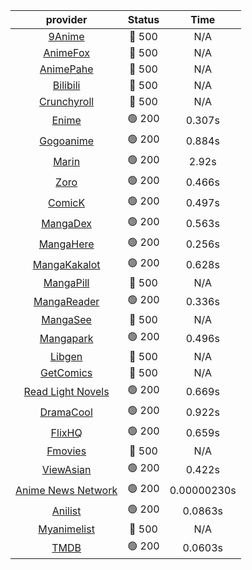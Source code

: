 | **provider** | **Status** | **Time** |
|:--------:|:------:|:----:|
| [9Anime](https://9anime.pl) | 🔴 500 | N/A |
| [AnimeFox](https://animefox.tv) | 🔴 500 | N/A |
| [AnimePahe](https://animepahe.com) | 🔴 500 | N/A |
| [Bilibili](https://bilibili.tv) | 🔴 500 | N/A |
| [Crunchyroll](https://cronchy.consumet.stream) | 🔴 500 | N/A |
|  [Enime](https://enime.moe)  | 🟢 200 | 0.307s |
|  [Gogoanime](https://gogoanime.gr)  | 🟢 200 | 0.884s |
|  [Marin](https://marin.moe)  | 🟢 200 | 2.92s |
|  [Zoro](https://zoro.to)  | 🟢 200 | 0.466s |
|  [ComicK](https://comick.app)  | 🟢 200 | 0.497s |
|  [MangaDex](https://mangadex.org)  | 🟢 200 | 0.563s |
|  [MangaHere](http://www.mangahere.cc)  | 🟢 200 | 0.256s |
|  [MangaKakalot](https://mangakakalot.com)  | 🟢 200 | 0.628s |
| [MangaPill](https://mangapill.com) | 🔴 500 | N/A |
|  [MangaReader](https://mangareader.to)  | 🟢 200 | 0.336s |
| [MangaSee](https://mangasee123.com) | 🔴 500 | N/A |
|  [Mangapark](https://v2.mangapark.net)  | 🟢 200 | 0.496s |
| [Libgen](http://libgen) | 🔴 500 | N/A |
| [GetComics](https://getcomics.info/) | 🔴 500 | N/A |
|  [Read Light Novels](https://readlightnovels.net)  | 🟢 200 | 0.669s |
|  [DramaCool](https://www1.dramacool.cr)  | 🟢 200 | 0.922s |
|  [FlixHQ](https://flixhq.to)  | 🟢 200 | 0.659s |
| [Fmovies](https://fmovies.to) | 🔴 500 | N/A |
|  [ViewAsian](https://viewasian.co)  | 🟢 200 | 0.422s |
|  [Anime News Network](https://www.animenewsnetwork.com)  | 🟢 200 | 0.00000230s |
|  [Anilist](https://anilist.co)  | 🟢 200 | 0.0863s |
| [Myanimelist](https://myanimelist.net/) | 🔴 500 | N/A |
|  [TMDB](https://www.themoviedb.org)  | 🟢 200 | 0.0603s |
